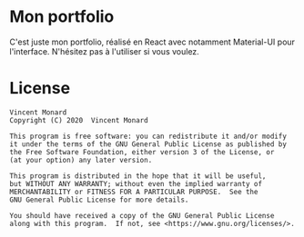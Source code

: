 # Mon portfolio

C'est juste mon portfolio, réalisé en React avec notamment Material-UI pour l'interface.
N'hésitez pas à l'utiliser si vous voulez.

# License
    Vincent Monard
    Copyright (C) 2020  Vincent Monard

    This program is free software: you can redistribute it and/or modify
    it under the terms of the GNU General Public License as published by
    the Free Software Foundation, either version 3 of the License, or
    (at your option) any later version.

    This program is distributed in the hope that it will be useful,
    but WITHOUT ANY WARRANTY; without even the implied warranty of
    MERCHANTABILITY or FITNESS FOR A PARTICULAR PURPOSE.  See the
    GNU General Public License for more details.

    You should have received a copy of the GNU General Public License
    along with this program.  If not, see <https://www.gnu.org/licenses/>.
